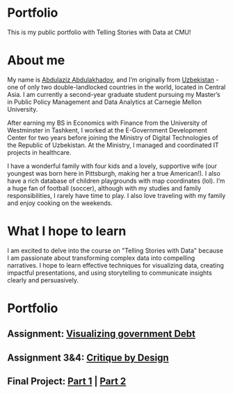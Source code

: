 # Portfolio
This is my public portfolio with Telling Stories with Data at CMU!

# About me
My name is [Abdulaziz Abdulakhadov](https://www.linkedin.com/in/aabdulakhadov/), and I’m originally from [Uzbekistan](https://www.youtube.com/watch?v=fvY0B4k5Pz8) - one of only two double-landlocked countries in the world, located in Central Asia. I am currently a second-year graduate student pursuing my Master’s in Public Policy Management and Data Analytics at Carnegie Mellon University.

After earning my BS in Economics with Finance from the University of Westminster in Tashkent, I worked at the E-Government Development Center for two years before joining the Ministry of Digital Technologies of the Republic of Uzbekistan. At the Ministry, I managed and coordinated IT projects in healthcare.

I have a wonderful family with four kids and a lovely, supportive wife (our youngest was born here in Pittsburgh, making her a true American!). I also have a rich database of children playgrounds with map coordinates (lol). I’m a huge fan of football (soccer), although with my studies and family responsibilities, I rarely have time to play. I also love traveling with my family and enjoy cooking on the weekends.

# What I hope to learn
I am excited to delve into the course on "Telling Stories with Data" because I am passionate about transforming complex data into compelling narratives. I hope to learn effective techniques for visualizing data, creating impactful presentations, and using storytelling to communicate insights clearly and persuasively.

# Portfolio
## Assignment: [Visualizing government Debt](/visualizing-government-debt.md)

## Assignment 3&4: [Critique by Design](/critique-by-design.md)

## Final Project: [Part 1](/Final-project-part1.md) | [Part 2](/Final-project-part2.md)
